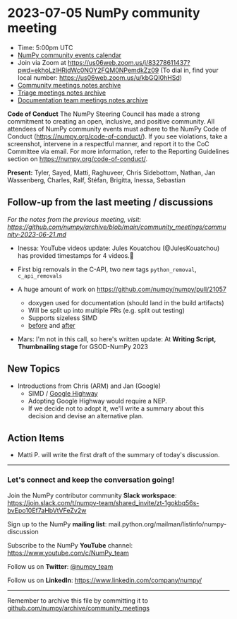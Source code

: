 # 2023-07-05 NumPy community meeting

- Time: 5:00pm UTC
- [NumPy community events calendar](https://scientific-python.org/calendars/)
- Join via Zoom at https://us06web.zoom.us/j/83278611437?pwd=ekhoLzlHRjdWc0NOY2FQM0NPemdkZz09 (To dial in, find your local number: https://us06web.zoom.us/u/kbGQI0hHSd)
- [Community meetings notes archive](https://github.com/numpy/archive/tree/main/community_meetings)
- [Triage meetings notes archive](https://github.com/numpy/archive/tree/master/triage_meetings)
- [Documentation team meetings notes archive](https://github.com/numpy/archive/tree/main/docs_team_meetings)

**Code of Conduct**
The NumPy Steering Council has made a strong commitment to creating an open, inclusive, and positive community. 
All attendees of NumPy community events must adhere to the NumPy Code of Conduct (https://numpy.org/code-of-conduct/). 
If you see violations, take a screenshot, intervene in a respectful manner, and report it to the CoC Committee via email. For more information, refer to the Reporting Guidelines section on https://numpy.org/code-of-conduct/.


**Present:** Tyler, Sayed, Matti, Raghuveer, Chris Sidebottom, Nathan, Jan Wassenberg, Charles, Ralf, Stéfan, Brigitta, Inessa, Sebastian 

## Follow-up from the last meeting / discussions

_For the notes from the previous meeting, visit: https://github.com/numpy/archive/blob/main/community_meetings/community-2023-06-21.md_

- Inessa: YouTube videos update: Jules Kouatchou (@JulesKouatchou) has provided timestamps for 4 videos.:tada:

- First big removals in the C-API, two new tags `python_removal`, `c_api_removals`

- A huge amount of work on https://github.com/numpy/numpy/pull/21057
  - doxygen used for documentation (should land in the build artifacts)
  - Will be split up into multiple PRs (e.g. split out testing)
  - Supports sizeless SIMD
  - [before](https://github.com/numpy/numpy/blob/main/numpy/core/src/umath/loops_comparison.dispatch.c.src) and [after](https://github.com/numpy/numpy/blob/1bd85d3bdc62141aaa98d338beda01f7f6602ff3/numpy/core/src/umath/loops_comparison.dispatch.cpp)

-  Mars: I'm not in this call, so here's written update: At **Writing Script, Thumbnailing stage** for GSOD-NumPy 2023
 

## New Topics

- Introductions from Chris (ARM) and Jan (Google)
  -  SIMD / [Google Highway](https://github.com/google/highway)
  - Adopting Google Highway would require a NEP. 
  - If we decide not to adopt it, we'll write a summary about this decision and devise an alternative plan.


## Action Items

- Matti P. will write the first draft of the summary of today's discussion.



---

### Let's connect and keep the conversation going!
Join the NumPy contributor community **Slack workspace**: https://join.slack.com/t/numpy-team/shared_invite/zt-1gokbq56s-bvEpo10Ef7aHbVtVFeZv2w

Sign up to the NumPy **mailing list**: mail.python.org/mailman/listinfo/numpy-discussion

Subscribe to the NumPy **YouTube** channel: https://www.youtube.com/c/NumPy_team

Follow us on **Twitter**: [@numpy_team](https://twitter.com/numpy_team)

Follow us on **LinkedIn**: https://www.linkedin.com/company/numpy/

---
Remember to archive this file by committing it to [github.com/numpy/archive/community_meetings](https://github.com/numpy/archive/tree/main/community_meetings)
